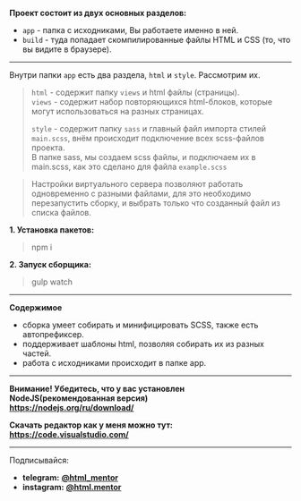 **Проект состоит из двух основных разделов:**  
- `app` - папка с исходниками, Вы работаете именно в ней.  
- `build` - туда попадает скомпилированные файлы HTML и CSS (то, что вы видите в браузере).  

---
Внутри папки `app` есть два раздела, `html` и `style`. Рассмотрим их.  
> `html` - содержит папку `views` и html файлы (страницы).  
`views` - содержит набор повторяющихся html-блоков, которые могут использоваться на разных страницах.  
>
> `style` - содержит папку `sass` и главный файл импорта стилей `main.scss`, внём происходит подключение всех scss-файлов проекта.  
В папке sass, мы создаем scss файлы, и подключаем их в main.scss, как это сделано для файла `example.scss`  

> Настройки виртуального сервера позволяют работать одновременно с разными файлами, для это необходимо перезапустить сборку, и выбрать только что созданный файл из списка файлов.  


**1. Установка пакетов:**
> npm i

**2. Запуск сборщика:**
> gulp watch

---
**Содержимое**
- сборка умеет собирать и минифицировать SCSS, также есть автопрефиксер.
- поддерживает шаблоны html, позволяя собирать их из разных частей.
- работа с исходниками происходит в папке app.

---
**Внимание! Убедитесь, что у вас установлен NodeJS(рекомендованная версия)**  
**https://nodejs.org/ru/download/**

**Скачать редактор как у меня можно тут:**  
**https://code.visualstudio.com/**


---
Подписывайся:
- **telegram:** **[@html_mentor](https://t.me/html_mentor)**
- **instagram:** **[@html.mentor](https://www.instagram.com/html.mentor)**
